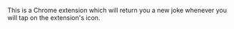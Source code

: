 This is a Chrome extension which will return you a new joke whenever you will tap on the extension's icon.

